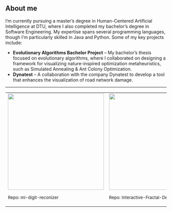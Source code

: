 ## About me
I’m currently pursuing a master’s degree in Human-Centered Artificial Intelligence at DTU, where I also completed my bachelor’s degree in Software Engineering. My expertise spans several programming languages, though I’m particularly skilled in Java and Python. Some of my key projects include:

- **Evolutionary Algorithms Bachelor Project** – My bachelor’s thesis focused on evolutionary algorithms, where I collaborated on designing a framework for visualizing nature-inspired optimization metaheuristics, such as Simulated Annealing & Ant Colony Optimization.
- **Dynatest** – A collaboration with the company Dynatest to develop a tool that enhances the visualization of road network damage.

---
<div align="center">
<table style="border: none;">
  <tr>
    <td>
      <img src="https://github.com/user-attachments/assets/ff051b6d-d76d-472d-b433-faffce1df9cf" width="300" />
      <p><small>Repo: ml-digit-reconizer</small></p>
    </td>
    <td>
      <img src="https://github.com/user-attachments/assets/b6103209-90ea-40c1-b8b1-7f260f4ed06c" width="300" />
      <p><small>Repo: Interactive-Fractal-Designer</small></p>
    </td>
  </tr>
</table>
</div>

